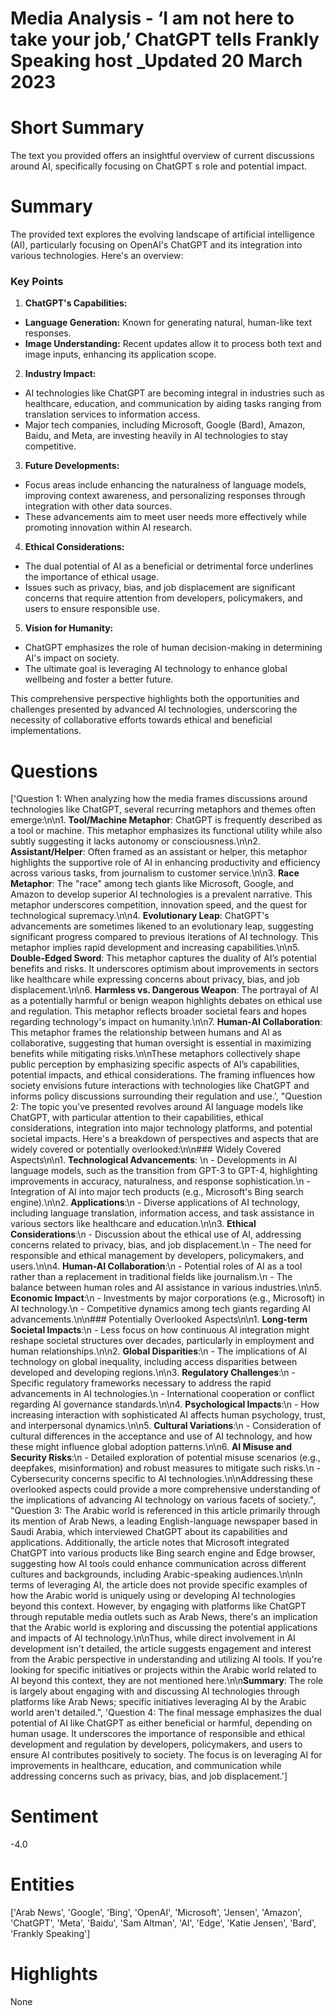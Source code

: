 # Media Analysis - ‘I am not here to take your job,’ ChatGPT tells Frankly Speaking host _Updated 20 March 2023

# Short Summary
The text you provided offers an insightful overview of current discussions around AI, specifically focusing on ChatGPT s role and potential impact.

# Summary
The provided text explores the evolving landscape of artificial intelligence (AI), particularly focusing on OpenAI's ChatGPT and its integration into various technologies. Here's an overview:

### Key Points

1. **ChatGPT's Capabilities:**
  - **Language Generation:** Known for generating natural, human-like text responses.
  - **Image Understanding:** Recent updates allow it to process both text and image inputs, enhancing its application scope.

2. **Industry Impact:**
  - AI technologies like ChatGPT are becoming integral in industries such as healthcare, education, and communication by aiding tasks ranging from translation services to information access.
  - Major tech companies, including Microsoft, Google (Bard), Amazon, Baidu, and Meta, are investing heavily in AI technologies to stay competitive.

3. **Future Developments:**
  - Focus areas include enhancing the naturalness of language models, improving context awareness, and personalizing responses through integration with other data sources.
  - These advancements aim to meet user needs more effectively while promoting innovation within AI research.

4. **Ethical Considerations:**
  - The dual potential of AI as a beneficial or detrimental force underlines the importance of ethical usage.
  - Issues such as privacy, bias, and job displacement are significant concerns that require attention from developers, policymakers, and users to ensure responsible use.

5. **Vision for Humanity:**
  - ChatGPT emphasizes the role of human decision-making in determining AI's impact on society.
  - The ultimate goal is leveraging AI technology to enhance global wellbeing and foster a better future.

This comprehensive perspective highlights both the opportunities and challenges presented by advanced AI technologies, underscoring the necessity of collaborative efforts towards ethical and beneficial implementations.

# Questions
['Question 1: When analyzing how the media frames discussions around technologies like ChatGPT, several recurring metaphors and themes often emerge:\n\n1. **Tool/Machine Metaphor**: ChatGPT is frequently described as a tool or machine. This metaphor emphasizes its functional utility while also subtly suggesting it lacks autonomy or consciousness.\n\n2. **Assistant/Helper**: Often framed as an assistant or helper, this metaphor highlights the supportive role of AI in enhancing productivity and efficiency across various tasks, from journalism to customer service.\n\n3. **Race Metaphor**: The "race" among tech giants like Microsoft, Google, and Amazon to develop superior AI technologies is a prevalent narrative. This metaphor underscores competition, innovation speed, and the quest for technological supremacy.\n\n4. **Evolutionary Leap**: ChatGPT\'s advancements are sometimes likened to an evolutionary leap, suggesting significant progress compared to previous iterations of AI technology. This metaphor implies rapid development and increasing capabilities.\n\n5. **Double-Edged Sword**: This metaphor captures the duality of AI’s potential benefits and risks. It underscores optimism about improvements in sectors like healthcare while expressing concerns about privacy, bias, and job displacement.\n\n6. **Harmless vs. Dangerous Weapon**: The portrayal of AI as a potentially harmful or benign weapon highlights debates on ethical use and regulation. This metaphor reflects broader societal fears and hopes regarding technology\'s impact on humanity.\n\n7. **Human-AI Collaboration**: This metaphor frames the relationship between humans and AI as collaborative, suggesting that human oversight is essential in maximizing benefits while mitigating risks.\n\nThese metaphors collectively shape public perception by emphasizing specific aspects of AI’s capabilities, potential impacts, and ethical considerations. The framing influences how society envisions future interactions with technologies like ChatGPT and informs policy discussions surrounding their regulation and use.', "Question 2: The topic you've presented revolves around AI language models like ChatGPT, with particular attention to their capabilities, ethical considerations, integration into major technology platforms, and potential societal impacts. Here's a breakdown of perspectives and aspects that are widely covered or potentially overlooked:\n\n### Widely Covered Aspects\n\n1. **Technological Advancements**: \n  - Developments in AI language models, such as the transition from GPT-3 to GPT-4, highlighting improvements in accuracy, naturalness, and response sophistication.\n  - Integration of AI into major tech products (e.g., Microsoft's Bing search engine).\n\n2. **Applications**:\n  - Diverse applications of AI technology, including language translation, information access, and task assistance in various sectors like healthcare and education.\n\n3. **Ethical Considerations**:\n  - Discussion about the ethical use of AI, addressing concerns related to privacy, bias, and job displacement.\n  - The need for responsible and ethical management by developers, policymakers, and users.\n\n4. **Human-AI Collaboration**:\n  - Potential roles of AI as a tool rather than a replacement in traditional fields like journalism.\n  - The balance between human roles and AI assistance in various industries.\n\n5. **Economic Impact**:\n  - Investments by major corporations (e.g., Microsoft) in AI technology.\n  - Competitive dynamics among tech giants regarding AI advancements.\n\n### Potentially Overlooked Aspects\n\n1. **Long-term Societal Impacts**:\n  - Less focus on how continuous AI integration might reshape societal structures over decades, particularly in employment and human relationships.\n\n2. **Global Disparities**:\n  - The implications of AI technology on global inequality, including access disparities between developed and developing regions.\n\n3. **Regulatory Challenges**:\n  - Specific regulatory frameworks necessary to address the rapid advancements in AI technologies.\n  - International cooperation or conflict regarding AI governance standards.\n\n4. **Psychological Impacts**:\n  - How increasing interaction with sophisticated AI affects human psychology, trust, and interpersonal dynamics.\n\n5. **Cultural Variations**:\n  - Consideration of cultural differences in the acceptance and use of AI technology, and how these might influence global adoption patterns.\n\n6. **AI Misuse and Security Risks**:\n  - Detailed exploration of potential misuse scenarios (e.g., deepfakes, misinformation) and robust measures to mitigate such risks.\n  - Cybersecurity concerns specific to AI technologies.\n\nAddressing these overlooked aspects could provide a more comprehensive understanding of the implications of advancing AI technology on various facets of society.", "Question 3: The Arabic world is referenced in this article primarily through its mention of Arab News, a leading English-language newspaper based in Saudi Arabia, which interviewed ChatGPT about its capabilities and applications. Additionally, the article notes that Microsoft integrated ChatGPT into various products like Bing search engine and Edge browser, suggesting how AI tools could enhance communication across different cultures and backgrounds, including Arabic-speaking audiences.\n\nIn terms of leveraging AI, the article does not provide specific examples of how the Arabic world is uniquely using or developing AI technologies beyond this context. However, by engaging with platforms like ChatGPT through reputable media outlets such as Arab News, there's an implication that the Arabic world is exploring and discussing the potential applications and impacts of AI technology.\n\nThus, while direct involvement in AI development isn't detailed, the article suggests engagement and interest from the Arabic perspective in understanding and utilizing AI tools. If you're looking for specific initiatives or projects within the Arabic world related to AI beyond this context, they are not mentioned here.\n\n**Summary**: The role is largely about engaging with and discussing AI technologies through platforms like Arab News; specific initiatives leveraging AI by the Arabic world aren't detailed.", 'Question 4: The final message emphasizes the dual potential of AI like ChatGPT as either beneficial or harmful, depending on human usage. It underscores the importance of responsible and ethical development and regulation by developers, policymakers, and users to ensure AI contributes positively to society. The focus is on leveraging AI for improvements in healthcare, education, and communication while addressing concerns such as privacy, bias, and job displacement.']

# Sentiment
-4.0

# Entities
['Arab News', 'Google', 'Bing', 'OpenAI', 'Microsoft', 'Jensen', 'Amazon', 'ChatGPT', 'Meta', 'Baidu', 'Sam Altman', 'AI', 'Edge', 'Katie Jensen', 'Bard', 'Frankly Speaking']

# Highlights
None

